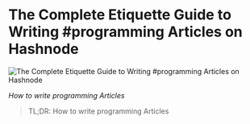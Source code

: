 # The Complete Etiquette Guide to Writing #programming Articles on Hashnode

![The Complete Etiquette Guide to Writing #programming Articles on Hashnode](The%20Complete%20Etiquette%20Guide%20to%20Writing%20#programming%20Articles%20on%20Hashnode.gif)

*How to write programming Articles*

> TL;DR: How to write programming Articles

